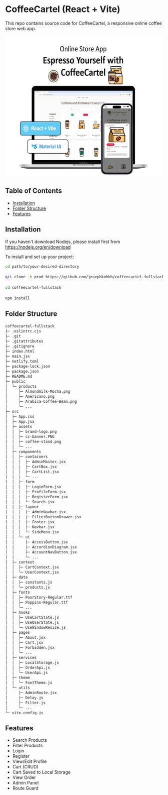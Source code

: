 # CoffeeCartel (React + Vite)

This repo contains source code for CoffeeCartel, a responsive online coffee store web app.

<img src="/src/assets/cc-banner.PNG" alt="Banner Image" title="Banner Image" width="550px" height="450px">

## Table of Contents

- [Installation](#Installation)
- [Folder Structure](#FolderStructure)
- [Features](#Features)

## Installation

If you haven't download Nodejs, please install first from https://nodejs.org/en/download

To install and set up your project:

```bash
cd path/to/your-desired-directory

git clone -b prod https://github.com/josephkohhh/coffeecartel-fullstack.git

cd coffeecartel-fullstack

npm install

```

## Folder Structure

```
coffeecartel-fullstack
├─ .eslintrc.cjs
├─ .git
├─ .gitattributes
├─ .gitignore
├─ index.html
├─ main.jsx
├─ netlify.toml
├─ package-lock.json
├─ package.json
├─ README.md
├─ public
│  └─ products
│     ├─ Almondmilk-Mocha.png
│     ├─ Americano.png
│     ├─ Arabica-Coffee-Bean.png
│     └─ ...
├─ src
│  ├─ App.css
│  ├─ App.jsx
│  ├─ assets
│  │  ├─ brand-logo.png
│  │  ├─ cc-banner.PNG
│  │  ├─ coffee-stand.png
│  │  └─ ...
│  ├─ components
│  │  ├─ containers
│  │  │  ├─ AdminMaster.jsx
│  │  │  ├─ CartBox.jsx
│  │  │  ├─ CartList.jsx
│  │  │  └─ ...
│  │  ├─ form
│  │  │  ├─ LoginForm.jsx
│  │  │  ├─ ProfileForm.jsx
│  │  │  ├─ RegisterForm.jsx
│  │  │  └─ Search.jsx
│  │  ├─ layout
│  │  │  ├─ AdminNavbar.jsx
│  │  │  ├─ FilterButtonDrawer.jsx
│  │  │  ├─ Footer.jsx
│  │  │  ├─ Navbar.jsx
│  │  │  └─ SideMenu.jsx
│  │  └─ ui
│  │     ├─ AccessButton.jsx
│  │     ├─ AccordionDiagram.jsx
│  │     ├─ AccountNavButton.jsx
│  │     └─ ...
│  ├─ context
│  │  ├─ CartContext.jsx
│  │  └─ UserContext.jsx
│  ├─ data
│  │  ├─ constants.js
│  │  └─ products.js
│  ├─ fonts
│  │  ├─ PoorStory-Regular.ttf
│  │  ├─ Poppins-Regular.ttf
│  │  └─ ...
│  ├─ hooks
│  │  ├─ UseCartState.js
│  │  ├─ UseUserState.js
│  │  └─ UseWindowResize.js
│  ├─ pages
│  │  ├─ About.jsx
│  │  ├─ Cart.jsx
│  │  ├─ Forbidden.jsx
│  │  └─ ...
│  ├─ services
│  │  ├─ LocalStorage.js
│  │  ├─ OrderApi.js
│  │  └─ UserApi.js
│  ├─ theme
│  │  └─ FontTheme.js
│  └─ utils
│     ├─ AdminRoute.jsx
│     ├─ Delay.js
│     ├─ Filter.js
│     └─ ...
└─ vite.config.js

```

## Features

- Search Products
- Filter Products
- Login
- Register
- View/Edit Profile
- Cart (CRUD)
- Cart Saved to Local Storage
- View Order
- Admin Panel
- Route Guard
